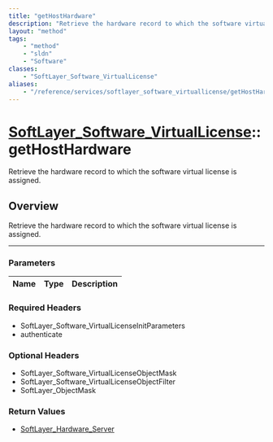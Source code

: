 ```yaml
---
title: "getHostHardware"
description: "Retrieve the hardware record to which the software virtual license is assigned."
layout: "method"
tags:
    - "method"
    - "sldn"
    - "Software"
classes:
    - "SoftLayer_Software_VirtualLicense"
aliases:
    - "/reference/services/softlayer_software_virtuallicense/getHostHardware"
---
```

# [SoftLayer_Software_VirtualLicense](/reference/services/SoftLayer_Software_VirtualLicense)::getHostHardware

Retrieve the hardware record to which the software virtual license is assigned.


## Overview 
Retrieve the hardware record to which the software virtual license is assigned.

-----

### Parameters 
|Name | Type | Description |
| --- | --- | --- |


### Required Headers
* SoftLayer_Software_VirtualLicenseInitParameters
* authenticate


### Optional Headers
* SoftLayer_Software_VirtualLicenseObjectMask
* SoftLayer_Software_VirtualLicenseObjectFilter
* SoftLayer_ObjectMask

### Return Values
* <a href='/reference/datatypes/SoftLayer_Hardware_Server'>SoftLayer_Hardware_Server </a>




